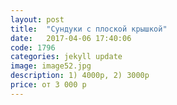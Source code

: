 ```yaml
---
layout: post
title:  "Сундуки с плоской крышкой"
date:   2017-04-06 17:40:06
code: 1796
categories: jekyll update
image: image52.jpg
description: 1) 4000р, 2) 3000р
price: от 3 000 р
---
```

